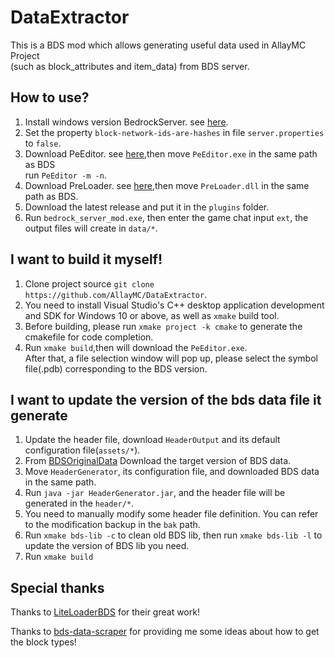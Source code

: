 # DataExtractor

This is a BDS mod which allows generating useful data used in AllayMC Project  
(such as block_attributes and item_data) from BDS server.

## How to use?
1. Install windows version BedrockServer. see [here](https://www.minecraft.net/en-us/download/server/bedrock).
2. Set the property `block-network-ids-are-hashes` in file `server.properties` to `false`.
3. Download PeEditor. see [here](https://github.com/LiteLDev/PeEditor),then move `PeEditor.exe` in the same path as BDS  
run `PeEditor -m -n`.
4. Download PreLoader. see [here](https://github.com/LiteLDev/PreLoader),then move `PreLoader.dll` in the same path as BDS.
5. Download the latest release and put it in the `plugins` folder.
6. Run `bedrock_server_mod.exe`, then enter the game chat input `ext`, the output files will create in `data/*`.

## I want to build it myself!
1. Clone project source `git clone https://github.com/AllayMC/DataExtractor`.
2. You need to install Visual Studio's C++ desktop application development and SDK for Windows 10 or above, as well as `xmake` build tool.
3. Before building, please run `xmake project -k cmake` to generate the cmakefile for code completion.
4. Run `xmake build`,then will download the `PeEditor.exe`.  
After that, a file selection window will pop up, please select the symbol file(.pdb) corresponding to the BDS version.

## I want to update the version of the bds data file it generate
1. Update the header file, download `HeaderOutput` and its default configuration file(`assets/*`).
2. From [BDSOriginalData](https://github.com/LiteLDev/BDSOriginalData) Download the target version of BDS data.
3. Move `HeaderGenerator`, its configuration file, and downloaded BDS data in the same path.
4. Run `java -jar HeaderGenerator.jar`, and the header file will be generated in the `header/*`.
5. You need to manually modify some header file definition. You can refer to the modification backup in the `bak` path.
6. Run `xmake bds-lib -c` to clean old BDS lib, then run `xmake bds-lib -l` to update the version of BDS lib you need.
7. Run `xmake build`

## Special thanks

Thanks to [LiteLoaderBDS](https://github.com/LiteLDev/LiteLoaderBDS) for their great work!

Thanks to [bds-data-scraper](https://github.com/Creeperface01/bds-data-scraper) for providing me some ideas about how to get the block types!

